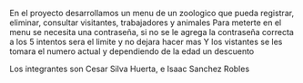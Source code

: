 En el proyecto desarrollamos un menu de un zoologico que pueda registrar, eliminar, consultar visitantes, trabajadores y animales
Para meterte en el menu se necesita una contraseña, si no se le agrega la contraseña correcta a los 5 intentos sera el limite y no dejara hacer mas
Y los vistantes se les tomara el numero actual y dependiendo de la edad un descuento

Los integrantes son Cesar Silva Huerta, e Isaac Sanchez Robles
